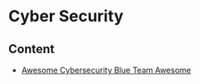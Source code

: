 # Cyber Security

<!--
https://app.pluralsight.com/library/courses/cyber-security-essentials/table-of-contents
https://github.com/ashemery/exploitation-course
https://github.com/ossf
-->

## Content

- [Awesome Cybersecurity Blue Team Awesome](https://github.com/fabacab/awesome-cybersecurity-blueteam)
